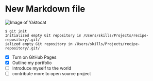 # New Markdown file
![Image of Yaktocat](https://octodex.github.com/images/yaktocat.png)

```
$ git init
Initialized empty Git repository in /Users/skills/Projects/recipe-repository/.git/
ialized empty Git repository in /Users/skills/Projects/recipe-repository/.git/
```

- [x] Turn on GitHub Pages
- [x] Outline my portfolio
- [ ] Introduce myself to the world
- [ ] contribute more to open source project
